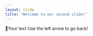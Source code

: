 ```yaml
---
layout: slide
title: "Welcome to our second slide!"
---
```

🥑Your text
Use the left arrow to go back!
